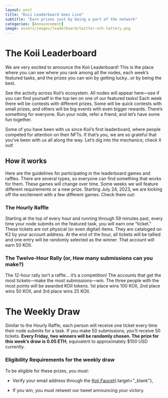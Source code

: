 ```yaml
---
layout: post
title: "Koii Leaderboard Goes Live"
subtitle: "Earn prizes just by being a part of the network"
categories: [Announcement]
image: assets/images/leaderboard/twitter-eth-lottery.png
---
```


# The Koii Leaderboard

We are very excited to announce the Koii Leaderboard! This is the place where you can see where you rank among all the nodes, each week’s featured tasks, and the prizes you can win by getting lucky…or by being the best.

See the activity across Koii’s ecosystem. All nodes will appear here—see if you can find yourself in the top ten on one of our featured tasks! Each week there will be contests with different prizes. Some will be quick contests with small prizes, and others will be big events with even bigger rewards. There’s something for everyone. Run your node, refer a friend, and let’s have some fun together.

 
Some of you have been with us since Koii’s first leaderboard, where people competed for attention on their NFTs. If that’s you, we are so grateful that you’ve been with us all along the way. Let’s dig into the mechanics; check it out!

  

## How it works

Here are the guidelines for participating in the leaderboard games and raffles. There are several types, so everyone can find something that works for them. These games will change over time. Some weeks we will feature different requirements or a new prize. Starting July 24, 2023, we are kicking off the excitement with a few different games. Check them out:

### The Hourly Raffle

Starting at the top of every hour and running through 59 minutes past, every time your node submits on the featured task, you will earn one “ticket.” These tickets are not physical (or even digital) items. They are cataloged on K2 by your account address. At the end of the hour, all tickets will be tallied and one entry will be randomly selected as the winner. That account will earn 50 KOII.

### The Twelve-Hour Rally (or, How many submissions can you make?)

The 12-hour rally isn’t a raffle… it’s a competition! The accounts that get the most tickets—make the most submissions—win. The three people with the most points will be awarded KOII tokens. 1st place wins 100 KOII, 2nd place wins 50 KOII, and 3rd place wins 25 KOII.

  

# The Weekly Draw

Similar to the Hourly Raffle, each person will receive one ticket every time their node submits for a task. If you make 50 submissions, you’ll receive 50 tickets. **Every Friday, two winners will be randomly chosen. The prize for this week’s draw is  0.05 ETH**, equivalent to approximately $100 USD currently.

### Eligibility Requirements for the weekly draw

To be eligible for these prizes, you must:
    
-   Verify your email address through the [Koii Faucet](https://faucet.koii.network/){:target="\_blank"},
    
-   If you win, you must retweet our tweet announcing your victory.
